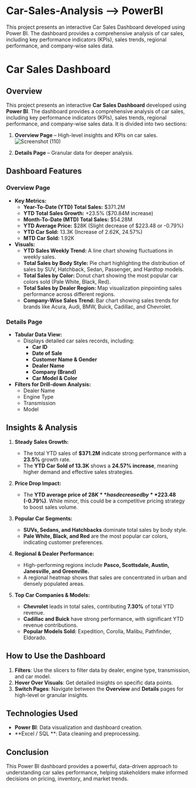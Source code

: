 # Car-Sales-Analysis --> PowerBI
This project presents an interactive Car Sales Dashboard developed using Power BI. The dashboard provides a comprehensive analysis of car sales, including key performance indicators (KPIs), sales trends, regional performance, and company-wise sales data.

# Car Sales Dashboard

## Overview
This project presents an interactive **Car Sales Dashboard** developed using **Power BI**. The dashboard provides a comprehensive analysis of car sales, including key performance indicators (KPIs), sales trends, regional performance, and company-wise sales data. It is divided into two sections:

1. **Overview Page** – High-level insights and KPIs on car sales.
![Screenshot (110)](https://github.com/user-attachments/assets/56f0f044-dd6a-49a6-aebf-f8b70fbc4cd0)

2. **Details Page** – Granular data for deeper analysis.


## Dashboard Features
### **Overview Page**
- **Key Metrics:**
  - **Year-To-Date (YTD) Total Sales:** $371.2M
  - **YTD Total Sales Growth:** +23.5% ($70.84M increase)
  - **Month-To-Date (MTD) Total Sales:** $54.28M
  - **YTD Average Price:** $28K (Slight decrease of $223.48 or -0.79%)
  - **YTD Car Sold:** 13.3K (Increase of 2.62K, 24.57%)
  - **MTD Car Sold:** 1.92K
- **Visuals:**
  - **YTD Sales Weekly Trend:** A line chart showing fluctuations in weekly sales.
  - **Total Sales by Body Style:** Pie chart highlighting the distribution of sales by SUV, Hatchback, Sedan, Passenger, and Hardtop models.
  - **Total Sales by Color:** Donut chart showing the most popular car colors sold (Pale White, Black, Red).
  - **Total Sales by Dealer Region:** Map visualization pinpointing sales performance across different regions.
  - **Company-Wise Sales Trend:** Bar chart showing sales trends for brands like Acura, Audi, BMW, Buick, Cadillac, and Chevrolet.

### **Details Page**
- **Tabular Data View:**
  - Displays detailed car sales records, including:
    - **Car ID**
    - **Date of Sale**
    - **Customer Name & Gender**
    - **Dealer Name**
    - **Company (Brand)**
    - **Car Model & Color**
- **Filters for Drill-down Analysis:**
  - Dealer Name
  - Engine Type
  - Transmission
  - Model

## Insights & Analysis
1. **Steady Sales Growth:**
   - The total YTD sales of **$371.2M** indicate strong performance with a **23.5%** growth rate.
   - The **YTD Car Sold of 13.3K** shows a **24.57% increase**, meaning higher demand and effective sales strategies.

2. **Price Drop Impact:**
   - The **YTD average price of $28K** has decreased by **$223.48 (-0.79%)**. While minor, this could be a competitive pricing strategy to boost sales volume.

3. **Popular Car Segments:**
   - **SUVs, Sedans, and Hatchbacks** dominate total sales by body style.
   - **Pale White, Black, and Red** are the most popular car colors, indicating customer preferences.

4. **Regional & Dealer Performance:**
   - High-performing regions include **Pasco, Scottsdale, Austin, Janesville, and Greenville.**
   - A regional heatmap shows that sales are concentrated in urban and densely populated areas.

5. **Top Car Companies & Models:**
   - **Chevrolet** leads in total sales, contributing **7.30%** of total YTD revenue.
   - **Cadillac and Buick** have strong performance, with significant YTD revenue contributions.
   - **Popular Models Sold:** Expedition, Corolla, Malibu, Pathfinder, Eldorado.

## How to Use the Dashboard
1. **Filters**: Use the slicers to filter data by dealer, engine type, transmission, and car model.
2. **Hover Over Visuals**: Get detailed insights on specific data points.
3. **Switch Pages**: Navigate between the **Overview** and **Details** pages for high-level or granular insights.

## Technologies Used
- **Power BI**: Data visualization and dashboard creation.
- **Excel / SQL **: Data cleaning and preprocessing.

## Conclusion
This Power BI dashboard provides a powerful, data-driven approach to understanding car sales performance, helping stakeholders make informed decisions on pricing, inventory, and market trends.
